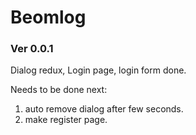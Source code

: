 # Beomlog

### Ver 0.0.1
Dialog redux, Login page, login form done.

Needs to be done next:
1. auto remove dialog after few seconds.
2. make register page.